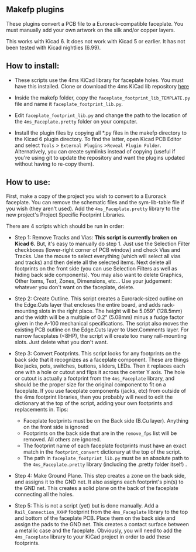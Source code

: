 ## Makefp plugins

These plugins convert a PCB file to a Eurorack-compatible faceplate. You must
manually add your own artwork on the silk and/or copper layers.

This works with Kicad 6. It does not work with Kicad 5 or earlier. It has not
been tested with Kicad nightlies (6.99).

## How to install:

  * These scripts use the 4ms KiCad library for faceplate holes. You must have
	this installed. Clone or download the 4ms KiCad lib repository
	[here](https://github.com/4ms/4ms-kicad-lib.git)

  * Inside the makefp folder, copy the `faceplate_footprint_lib_TEMPLATE.py`
	file and name it `faceplate_footprint_lib.py`. 

  * Edit `faceplate_footprint_lib.py` and change the path to the location of
	the `4ms_Faceplate.pretty` folder on your computer.

  * Install the plugin files by copying all *.py files in the makefp directory
	to the Kicad 6 plugin directory. To find the latter, open Kicad PCB Editor
	and select `Tools` > `External Plugins` >`Reveal Plugin Folder`.
	Alternatively, you can create symlinks instead of copying (useful if you're
	using git to update the repository and want the plugins updated without
	having to re-copy them).


## How to use:

First, make a copy of the project you wish to convert to a Eurorack faceplate.
You can remove the schematic files and the sym-lib-table file if you wish (they
aren't used). Add the `4ms_Faceplate.pretty` library to the new project's
Project Specific Footprint Libraries.

There are 4 scripts which should be run in order:

  * Step 1: Remove Tracks and Vias: **This script is currently broken on Kicad
	6.** But, it's easy to manually do step 1. Just use the Selection Filter
	checkboxes (lower-right corner of PCB window) and check Vias and Tracks.
	Use the mouse to select everything (which will select all vias and tracks)
	and then delete all the selected items. Next delete all footprints on the
	front side (you can use Selection Filters as well as hiding back side
	components). You may also want to delete Graphics, Other Items, Text,
	Zones, Dimensions, etc... Use your judgement: whatever you don't want on
	the faceplate, delete.

  * Step 2: Create Outline. This script creates a Eurorack-sized outline on the
	Edge.Cuts layer that encloses the entire board, and adds rack-mounting
	slots in the right place. The height will be 5.059" (128.5mm) and the width
	will be a multiple of 0.2" (5.08mm) minus a fudge factor given in the A-100
	mechanical specifications. The script also moves the existing PCB outline
	on the Edge.Cuts layer to User.Comments layer. For narrow faceplates (<8HP), 
	the script will create too many rail-mounting slots. Just delete what you
	don't want.

  * Step 3: Convert Footprints. This script looks for any footprints on the
	back side that it recognizes as a faceplate component. These are things
	like jacks, pots, switches, buttons, sliders, LEDs. Then it replaces each
	one with a hole or cutout and flips it across the center Y axis. The hole
	or cutout is actually a footprint from the `4ms_Faceplate` library, and
	should be the proper size for the original component to fit on a faceplate.
	If you use faceplate components (jacks, etc) from outside of the 4ms
	footprint libraries, then you probably will need to edit the dictionary at
	the top of the script, adding your own footprints and replacements in.
	Tips:
	  - Faceplate footprints must be on the Back side (B.Cu layer). Anything on
		the front side is ignored
	  - Footprints on the back side that are in the `remove_fps` list will be
		removed. All others are ignored.
	  - The footprint name of each faceplate footprints must have an exact
		match in the `footprint_convert` dictionary at the top of the script.
	  - The path in `faceplate_footprint_lib.py` must be an absolute path to
		the `4ms_Faceplate.pretty` library (including the .pretty folder
		itself) .

  * Step 4: Make Ground Plane. This step creates a zone on the back side, and
	assigns it to the GND net. It also assigns each footprint's pin(s) to the
	GND net. This creates a solid plane on the back of the faceplate connecting
	all the holes. 

  * Step 5: This is not a script (yet) but is done manually. Add a
	`Rail_Connection_XXHP` footprint from the `4ms_Faceplate` library to the
	top and bottom of the faceplate PCB. Place them on the back side and assign
	the pads to the GND net. This creates a contact surface between a metallic
	case and the faceplate. Obviously, you will need to add the `4ms_Faceplate`
	library to your KiCad project in order to add these footprints.


